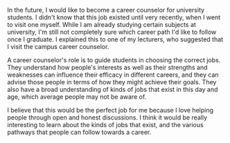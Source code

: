 In the future, I would like to become a career counselor for university students. I didn't know that this job existed until very recently, when I went to visit one myself. While I am already studying certain subjects at university, I'm still not completely sure which career path I'd like to follow once I graduate. I explained this to one of my lecturers, who suggested that I visit the campus career counselor.

A career counselor's role is to guide students in choosing the correct jobs. They understand how people's interests as well as their strengths and weaknesses can influence their efficacy in different careers, and they can advise those people in terms of how they might achieve their goals. They also have a broad understanding of kinds of jobs that exist in this day and age, which average people may not be aware of.

I believe that this would be the perfect job for me because I love helping people through open and honest discussions. I think it would be really interesting to learn about the kinds of jobs that exist, and the various pathways that people can follow towards a career.

